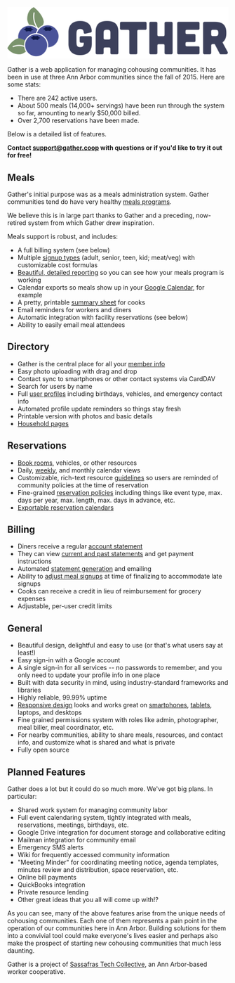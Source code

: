 <img src="logo-light-bg.svg"/>

Gather is a web application for managing cohousing communities. It has been in use at three Ann Arbor communities since the fall of 2015. Here are some stats:

* There are 242 active users.
* About 500 meals (14,000+ servings) have been run through the system so far, amounting to nearly $50,000 billed.
* Over 2,700 reservations have been made.

Below is a detailed list of features.

<b>Contact <a href="mailto:support@gather.coop">support@gather.coop</a> with questions or if you'd like to try it out for free!</b>

## Meals

Gather's initial purpose was as a meals administration system. Gather communities tend do have very healthy [meals programs](screenshots/meals-index.png).

We believe this is in large part thanks to Gather and a preceding, now-retired system from which Gather drew inspiration.

Meals support is robust, and includes:

* A full billing system (see below)
* Multiple [signup types](screenshots/view-meal.png) (adult, senior, teen, kid; meat/veg) with customizable cost formulas
* [Beautiful, detailed reporting](screenshots/meals-report.png) so you can see how your meals program is working
* Calendar exports so meals show up in your [Google Calendar](screenshots/meal-calendar-entries.png), for example
* A pretty, printable [summary sheet](screenshots/meal-summary.png) for cooks
* Email reminders for workers and diners
* Automatic integration with facility reservations (see below)
* Ability to easily email meal attendees

## Directory

* Gather is the central place for all your [member info](screenshots/directory.png)
* Easy photo uploading with drag and drop
* Contact sync to smartphones or other contact systems via CardDAV
* Search for users by name
* Full [user profiles](screenshots/profile-tablet.png) including birthdays, vehicles, and emergency contact info
* Automated profile update reminders so things stay fresh
* Printable version with photos and basic details
* [Household pages](screenshots/household.png)

## Reservations

* [Book rooms](screenshots/reservations-index.png), vehicles, or other resources
* Daily, [weekly](screenshots/reservation-calendar.png), and monthly calendar views
* Customizable, rich-text resource [guidelines](screenshots/create-reservation.png) so users are reminded of community policies at the time of reservation
* Fine-grained [reservation policies](screenshots/create-reservation-with-error.png) including things like event type, max. days per year, max. length, max. days in advance, etc.
* [Exportable reservation calendars](screenshots/calendar-export.png)

## Billing

* Diners receive a regular [account statement](screenshots/statement.png)
* They can view [current and past statements](screenshots/accounts.png) and get payment instructions
* Automated [statement generation](screenshots/accounts-index.png) and emailing
* Ability to [adjust meal signups](screenshots/finalize-meal.png) at time of finalizing to accommodate late signups
* Cooks can receive a credit in lieu of reimbursement for grocery expenses
* Adjustable, per-user credit limits

## General

* Beautiful design, delightful and easy to use (or that's what users say at least!)
* Easy sign-in with a Google account
* A single sign-in for all services -- no passwords to remember, and you only need to update your profile info in one place
* Built with data security in mind, using industry-standard frameworks and libraries
* Highly reliable, 99.99% uptime
* [Responsive design](screenshots/meals-index-mobile.png) looks and works great on [smartphones](screenshots/view-meal-mobile.png), [tablets](screenshots/profile-tablet.png), laptops, and desktops
* Fine grained permissions system with roles like admin, photographer, meal biller, meal coordinator, etc.
* For nearby communities, ability to share meals, resources, and contact info, and customize what is shared and what is private
* Fully open source

## Planned Features

Gather does a lot but it could do so much more. We've got big plans. In particular:

* Shared work system for managing community labor
* Full event calendaring system, tightly integrated with meals, reservations, meetings, birthdays, etc.
* Google Drive integration for document storage and collaborative editing
* Mailman integration for community email
* Emergency SMS alerts
* Wiki for frequently accessed community information
* "Meeting Minder" for coordinating meeting notice, agenda templates, minutes review and distribution, space reservation, etc.
* Online bill payments
* QuickBooks integration
* Private resource lending
* Other great ideas that you all will come up with!?

As you can see, many of the above features arise from the unique needs of cohousing communities. Each one of them represents a pain point in the operation of our communities here in Ann Arbor. Building solutions for them into a convivial tool could make everyone's lives easier and perhaps also make the prospect of starting new cohousing communities that much less daunting.

Gather is a project of [Sassafras Tech Collective](http://sassafras.coop), an Ann Arbor-based worker cooperative.
